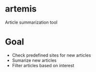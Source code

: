 # artemis
Article summarization tool

# Goal
* Check predefined sites for new articles
* Sumarize new articles
* Filter articles based on interest